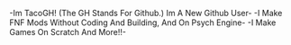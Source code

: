 -Im TacoGH! (The GH Stands For Github.) Im A New Github User-
-I Make FNF Mods Without Coding And Building, And On Psych Engine-
-I Make Games On Scratch And More!!-
